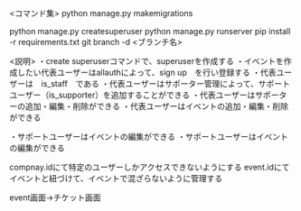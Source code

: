 <コマンド集>
python manage.py makemigrations

python manage.py createsuperuser
python manage.py runserver
pip install -r requirements.txt
git branch -d <ブランチ名>


<説明>
・create superuserコマンドで、superuserを作成する
・イベントを作成したい代表ユーザーはallauthによって、sign up　を行い登録する
・代表ユーザーは　is_staff　である
・代表ユーザーはサポーター管理によって、サポートユーザー（is_supporter）を追加することができる
・代表ユーザーはサポーターの追加・編集・削除ができる
・代表ユーザーはイベントの追加・編集・削除ができる

・サポートユーザーはイベントの編集ができる
・サポートユーザーはイベントの編集ができる

<memo>
compnay.idにて特定のユーザーしかアクセスできないようにする
event.idにてイベントと紐づけて、イベントで混ざらないように管理する

event画面→チケット画面
